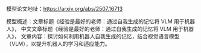 模型论文地址：https://arxiv.org/abs/2507.16713

模型概述：文章标题《经验是最好的老师：通过自我生成的记忆将 VLM 用于机器人》，
中文文章标题《经验是最好的老师：通过自我生成的记忆将 VLM 用于机器人》，
文章内容：探讨如何利用机器人自我生成的记忆，结合视觉语言模型（VLM），以提升机器人的学习和适应能力。
